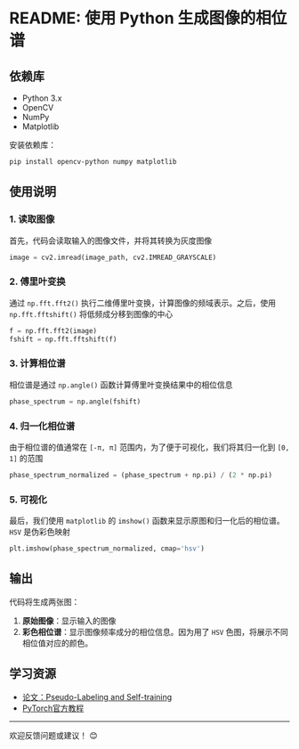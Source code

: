 
# README: 使用 Python 生成图像的相位谱

## 依赖库

- Python 3.x
- OpenCV
- NumPy
- Matplotlib

安装依赖库：

```bash
pip install opencv-python numpy matplotlib
```

## 使用说明

### 1. 读取图像

首先，代码会读取输入的图像文件，并将其转换为灰度图像

```python
image = cv2.imread(image_path, cv2.IMREAD_GRAYSCALE)
```

### 2. 傅里叶变换

通过 `np.fft.fft2()` 执行二维傅里叶变换，计算图像的频域表示。之后，使用 `np.fft.fftshift()` 将低频成分移到图像的中心

```python
f = np.fft.fft2(image)
fshift = np.fft.fftshift(f)
```

### 3. 计算相位谱

相位谱是通过 `np.angle()` 函数计算傅里叶变换结果中的相位信息

```python
phase_spectrum = np.angle(fshift)
```

### 4. 归一化相位谱

由于相位谱的值通常在 `[-π, π]` 范围内，为了便于可视化，我们将其归一化到 `[0, 1]` 的范围

```python
phase_spectrum_normalized = (phase_spectrum + np.pi) / (2 * np.pi)
```

### 5. 可视化

最后，我们使用 `matplotlib` 的 `imshow()` 函数来显示原图和归一化后的相位谱。 `HSV` 是伪彩色映射

```python
plt.imshow(phase_spectrum_normalized, cmap='hsv')
```

## 输出

代码将生成两张图：
1. **原始图像**：显示输入的图像
2. **彩色相位谱**：显示图像频率成分的相位信息。因为用了 `HSV` 色图，将展示不同相位值对应的颜色。



## 学习资源

- [论文：Pseudo-Labeling and Self-training](https://arxiv.org/abs/1905.13736)
- [PyTorch官方教程](https://pytorch.org/tutorials/)

--- 

欢迎反馈问题或建议！ 😊
